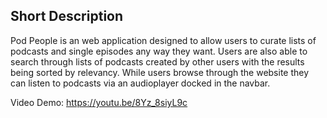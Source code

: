 ## Short Description
Pod People is an web application designed to allow users to curate lists of podcasts and single episodes any way they want. Users are also able to search through lists of podcasts created by other users with the results being sorted by relevancy. While users browse through the website they can listen to podcasts via an audioplayer docked in the navbar. 

Video Demo: https://youtu.be/8Yz_8siyL9c
